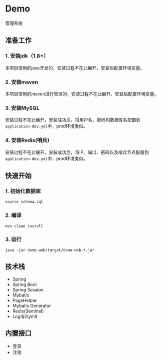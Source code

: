 # Demo
管理系统

## 准备工作
### 1. 安装jdk（1.8+）
本项目使用的java开发的，安装过程不在此展开，安装后配置环境变量。

### 2. 安装maven
本项目使用的maven进行管理的，安装过程不在此展开，安装后配置环境变量。

### 3. 安装MySQL
安装过程不在此展开，安装成功后，将用户名、密码和数据库名配置到`application-dev.yml`中，prod环境类似。

### 4. 安装Redis(哨兵)
安装过程不在此展开，安装成功后，将IP、端口、密码以及哨兵节点配置到`application-dev.yml`中，prod环境类似。

## 快速开始
### 1. 初始化数据库
```
source schema.sql
```

### 2. 编译
```
mvn clean install
```

### 3. 运行
```
java -jar demo-web/target/demo-web-*.jar
```

## 技术栈
- Spring
- Spring Boot
- Spring Session
- Mybatis
- PageHelper
- Mybatis Generator
- Redis(Sentinel)
- Log4j2(yml)

## 内置接口
- 登录
- 注销
